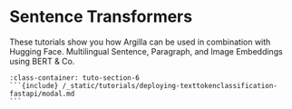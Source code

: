 # Sentence Transformers

These tutorials show you how Argilla can be used in combination with Hugging Face.
Multilingual Sentence, Paragraph, and Image Embeddings using BERT & Co.

````{grid} 1 1 2 2
:class-container: tuto-section-6
```{include} /_static/tutorials/deploying-texttokenclassification-fastapi/modal.md
```
````

<!-- ```{toctree}
:maxdepth: 1
:hidden:

deploying-texttokenclassification-fastapi.ipynb
``` -->
